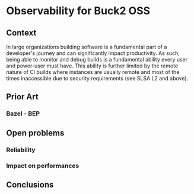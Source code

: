 # Observability for Buck2 OSS

## Context

In large organizations building software is a fundamental part of a developer's journey and can significantly impact productivity. As such, being able to monitor and debug builds is a fundamental ability every user and power-user must have. 
This ability is further limited by the remote nature of CI builds where instances are usually remote and most of the times inaccessible due to security requirements (see SLSA L2 and above).

## Prior Art

### Bazel - BEP

## Open problems

### Reliability

### Impact on performances

## Conclusions

